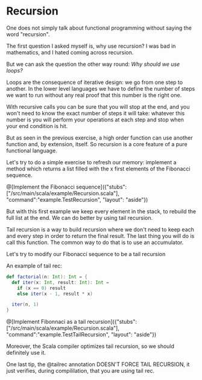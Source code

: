 # Recursion

One does not simply talk about functional programming without saying the word "recursion".

The first question I asked myself is, why use recursion?
I was bad in mathematics, and I hated coming across recursion.

But we can ask the question the other way round: 
_Why should we use loops?_

Loops are the consequence of iterative design: we go from one step to another. In the lower level languages we have to define the number of steps we want to run without any real proof that this number is the right one.

With recursive calls you can be sure that you will stop at the end, and you won't need to know the exact number of steps it will take: whatever this number is you will perform your operations at each step and stop when your end condition is hit.

But as seen in the previous exercise, a high order function can use another function and, by extension, itself.
So recursion is a core feature of a pure functional language.

Let's try to do a simple exercise to refresh our memory: implement a method which returns a list filled with the x first elements of the Fibonacci sequence.



@[Implement the Fibonacci sequence]({"stubs":["/src/main/scala/example/Recursion.scala"], "command":"example.TestRecursion", "layout": "aside"})

But with this first example we keep every element in the stack, to rebuild the full list at the end.
We can do better by using tail recursion.

Tail recursion is a way to build recursion where we don't need to keep each and every step in order to return the final result.
The last thing you will do is call this function. The common way to do that is to use an accumulator.

Let's try to modify our Fibonacci sequence to be a tail recursion

An example of tail rec:
```scala
def factorial(n: Int): Int = {
  def iter(x: Int, result: Int): Int =
    if (x == 0) result
    else iter(x - 1, result * x)

  iter(n, 1)
}
```

@[Implement Fibonnaci as a tail recursion]({"stubs":["/src/main/scala/example/Recursion.scala"], "command":"example.TestTailRecursion", "layout": "aside"})

Moreover, the Scala compiler optimizes tail recursion, so we should definitely use it.

One last tip, the @tailrec annotation DOESN'T FORCE TAIL RECURSION, it just verifies, during compililation, that you are using tail rec.
